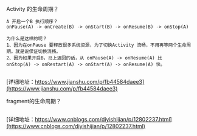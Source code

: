 
Activity 的生命周期？
```
A 开启一个B 执行顺序？
onPause(A) -> onCreate(B) -> onStart(B) -> onResume(B) -> onStop(A)

为什么是这样的呢？
1、因为在onPause 要释放很多系统资源，为了切换Activity 流畅，不用再等两个生命周期。就是说保证切换流畅。
2、因为如果开启B，马上返回的话，从 onPause(A) -> onResume(A) 比
onStop(A) -> onRestart(A) -> onStart(A) -> onResume(A) 快。


```
[详细地址：https://www.jianshu.com/p/fb44584daee3](https://www.jianshu.com/p/fb44584daee3)

fragment的生命周期？
```
```
[详细地址：https://www.cnblogs.com/diyishijian/p/12802237.html](https://www.cnblogs.com/diyishijian/p/12802237.html)